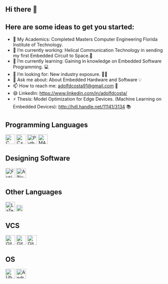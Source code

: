 ## Hi there 👋

## Here are some ideas to get you started:

- 👦 My Academics: Completed Masters Computer Engineering Florida Institute of Technology. 
- 🔭 I’m currently working: Helical Communication Technology in sending my first Embedded Circuit to Space.🚀
- 🌱 I’m currently learning: Gaining in knowledge on Embedded Software Programming.  💻
- 🤔 I’m looking for: New industry exposure. 👨‍🚒
- 💬 Ask me about: About Embedded Hardware and Software 💡
- 📫 How to reach me: adolfdcosta91@gmail.com 📩
- 😄 LinkedIn: https://www.linkedin.com/in/adolfdcosta/
- ⚡ Thesis: Model Optimization for Edge Devices. (Machine Learning on Embedded Devices):  http://hdl.handle.net/11141/3134 📚

## Programming Languages

<img height="30" alt="C" src="https://img.shields.io/badge/C%20-%23A8B9CC.svg?&style=for-the-badge&logo=c&logoColor=white"/> 
<img height="30" alt="C++" src="https://img.shields.io/badge/C++%20-%2300599C.svg?&style=for-the-badge&logo=c%2B%2B&ogoColor=white"/> 
<img height="30" alt="Python" src="https://img.shields.io/badge/python%20-%4214354C.svg?&style=for-the-badge&logo=python&logoColor=white"/> 
<img height="30" alt="MATLAB" src="https://img.shields.io/badge/Mathwork%20MATLAB%20-%230076A8.svg?&style=for-the-badge&logo=Mathworks&logoColor=white"/>

## Designing Software

<img height="30" alt="Fusion 360" src="https://img.shields.io/badge/Autodesk%20Fusion360%20-%230696D7.svg?&style=for-the-badge&logo=Autodesk&logoColor=white"/>
<img height="30" alt="Altium Designer" src="https://img.shields.io/badge/Altium%20Designer%20-%23A5915F.svg?&style=for-the-badge&logo=Altium%20Designer&logoColor=white"/>

## Other Languages
<img height="30" alt="LaTeX" src="https://img.shields.io/badge/latex%20-%23008080.svg?&style=for-the-badge&logo=latex&logoColor=white"/> <img height="20" alt="Markdown" src="https://img.shields.io/badge/markdown-%23000000.svg?&style=for-the-badge&logo=markdown&logoColor=white"/>

## VCS
<img height="30" alt="Git" src="https://img.shields.io/badge/git%20-%23F05033.svg?&style=for-the-badge&logo=git&logoColor=white"/> <img height="30" alt="GitHub" src="https://img.shields.io/badge/github%20-%23121011.svg?&style=for-the-badge&logo=github&logoColor=white"/> <img height="30" alt="GitLab" src="https://img.shields.io/badge/gitlab%20-%23181717.svg?&style=for-the-badge&logo=gitlab&logoColor=white"/>

## OS
<img height="30" alt="Ubuntu" src="https://img.shields.io/badge/Ubuntu-E95420?style=for-the-badge&logo=ubuntu&logoColor=white" /> <img height="30" alt="Android" src="https://img.shields.io/badge/Android-3DDC84?style=for-the-badge&logo=android&logoColor=white" />
